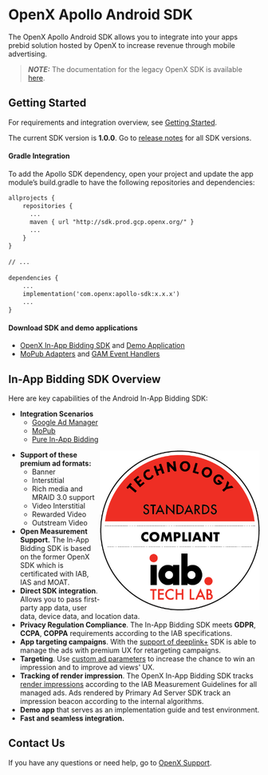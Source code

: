 # OpenX Apollo Android SDK

The OpenX Apollo Android SDK allows you to integrate  into your apps prebid solution hosted by OpenX to increase revenue through mobile advertising.

> **_NOTE:_**  The documentation for the legacy OpenX SDK is available [here](legacy-sdk/README.md).

## Getting Started

For requirements and integration overview, see [Getting Started](info/android-in-app-bidding-getting-started.md).

The current SDK version is **1.0.0**.
Go to [release notes](info/android-in-app-bidding-release-notes.md) for all SDK versions.

#### Gradle Integration

To add the Apollo SDK dependency, open your project and update the app module’s build.gradle to have the following repositories and dependencies:

```
allprojects {
    repositories {
      ...
      maven { url "http://sdk.prod.gcp.openx.org/" }
      ...
    }
}

// ...

dependencies {
    ...
    implementation('com.openx:apollo-sdk:x.x.x')
    ...
}
```

#### Download SDK and demo applications

- [OpenX In-App Bidding SDK](https://storage.cloud.google.com//sdks/apollo/release/android/sdk/1.0.0/OpenX_Apollo_SDK_Android_1.0.0.zip) and [Demo Application](https://storage.cloud.google.com/ox-cdn-prod-mobile/sdks/apollo/release/android/sdk/1.0.0/OpenX_Apollo_SDK_Android_Demo_1.0.0.zip)
- [MoPub Adapters](https://storage.cloud.google.com/ox-cdn-prod-mobile/sdks/apollo/release/android/sdk/1.0.0/OpenX_Apollo_Android_MoPub_Adapters_1.0.0.zip) and [GAM Event Handlers](https://storage.cloud.google.com/ox-cdn-prod-mobile/sdks/apollo/release/android/sdk/1.0.0/OpenX_Apollo_Android_GAM_Event_Handlers_1.0.0.zip)


## In-App Bidding SDK Overview

Here are key capabilities of the Android In-App Bidding SDK:

-   **Integration Scenarios**
    - [Google Ad Manager](info/integration-gam/android-in-app-bidding-gam-info.md)
    - [MoPub](info/integration-mopub/android-in-app-bidding-mopub-info.md)
    - [Pure In-App Bidding](info/integration-pb/android-in-app-bidding-pb-info.md)


<img src="info/res/IAB_Cert.png" alt="Pipeline Screenshot" height="320" width="320" align="right">


-   **Support of these premium ad formats:**
    -   Banner
    -   Interstitial
    -   Rich media and MRAID 3.0 support
    -   Video Interstitial
    -   Rewarded Video
    -   Outstream Video
-  **Open Measurement Support.** The In-App Bidding SDK is based on the former OpenX SDK which is certificated with IAB, IAS and MOAT.
-   **Direct SDK integration**. Allows you to pass first-party app data,
    user data, device data, and location data.  
-   **Privacy Regulation Compliance**. The In-App Bidding SDK meets **GDPR**, **CCPA**, **COPPA** requirements according to the IAB specifications.
-   **App targeting campaigns**. With the [support of deeplink+](info/android-sdk-deeplinkplus.md) SDK is able to manage the ads with premium UX for retargeting campaigns.
-    **Targeting**. Use [custom ad parameters](info/android-sdk-parameters.md) to increase the chance to win an impression and to improve ad views' UX.
-   **Tracking of render impression**. The OpenX In-App Bidding SDK tracks [render impressions](info/android-sdk-impression-tracking.md) according to the IAB Measurement Guidelines for all managed ads. Ads rendered by Primary Ad Server SDK track an impression beacon according to the internal algorithms.
-   **Demo app** that serves as an implementation guide and test environment.
-   **Fast and seamless integration.**


## Contact Us

If you have any questions or need help, go to [OpenX Support](https://docs.openx.com/Content/support.html).
